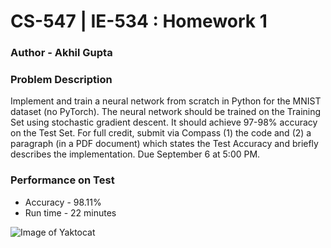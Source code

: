 # CS-547 | IE-534 : Homework 1

### Author - Akhil Gupta

### Problem Description
Implement and train a neural network from scratch in Python for the MNIST dataset (no PyTorch). The neural network should be trained on the Training Set using stochastic gradient descent. It should achieve 97-98% accuracy on the Test Set. For full credit, submit via Compass (1) the code and (2) a paragraph (in a PDF document) which states the Test Accuracy and briefly describes the implementation. Due September 6 at 5:00 PM.

### Performance on Test
- Accuracy - 98.11%
- Run time - 22 minutes

![Image of Yaktocat](https://octodex.github.com/images/yaktocat.png)
